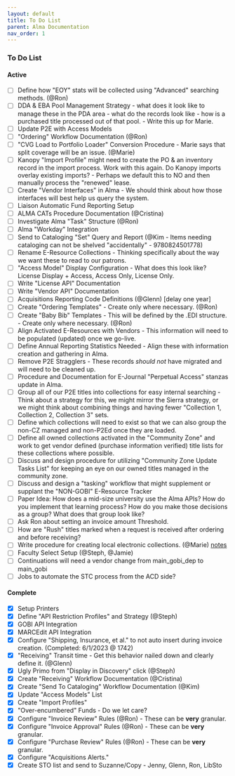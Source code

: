 ```yaml
---
layout: default
title: To Do List
parent: Alma Documentation
nav_order: 1
---
```


### To Do List

#### Active
- [ ] Define how "EOY" stats will be collected using "Advanced" searching methods. (@Ron)
- [ ] DDA & EBA Pool Management Strategy - what does it look like to manage these in the PDA area - what do the records look like - how is a purchased title processed out of that pool. - Write this up for Marie. 
- [ ] Update P2E with Access Models
- [ ] "Ordering" Workflow Documentation (@Ron)
- [ ] "CVG Load to Portfolio Loader" Conversion Procedure - Marie says that split coverage will be an issue. (@Marie)
- [ ] Kanopy "Import Profile" might need to create the PO & an inventory record in the import process. Work with this again. Do Kanopy imports overlay existing imports? - Perhaps we default this to NO and then manually process the "renewed" lease.
- [ ] Create "Vendor Interfaces" in Alma - We should think about how those interfaces will best help us query the system.
- [ ] Liaison Automatic Fund Reporting Setup
- [ ] ALMA CATs Procedure Documentation (@Cristina)
- [ ] Investigate Alma "Task" Structure (@Ron)
- [ ] Alma "Workday" Integration
- [ ] Send to Cataloging "Set" Query and Report (@Kim - Items needing cataloging can not be shelved "accidentally" - 9780824501778)
- [ ] Rename E-Resource Collections - Thinking specifically about the way we want these to read to our patrons.
- [ ] "Access Model" Display Configuration - What does this look like? License Display + Access, Access Only, License Only.
- [ ] Write "License API" Documentation
- [ ] Write "Vendor API" Documentation 
- [ ] Acquisitions Reporting Code Definitions (@Glenn) [delay one year]
- [ ] Create "Ordering Templates" - Create only where necessary. (@Ron)
- [ ] Create "Baby Bib" Templates - This will be defined by the .EDI structure. - Create only where necessary. (@Ron)
- [ ] Align Activated E-Resources with Vendors - This information will need to be populated (updated) once we go-live.
- [ ] Define Annual Reporting Statistics Needed - Align these with information creation and gathering in Alma.
- [ ] Remove P2E Stragglers - These records *should not* have migrated and will need to be cleaned up.
- [ ] Procedure and Documentation for E-Journal "Perpetual Access" stanzas update in Alma.
- [ ] Group all of our P2E titles into collections for easy internal searching - Think about a strategy for this, we might mirror the Sierra strategy, or we might think about combining things and having fewer "Collection 1, Collection 2, Collection 3" sets.
- [ ] Define which collections will need to exist so that we can also group the non-CZ managed and non-P2Ed once they are loaded.
- [ ] Define all owned collections activated in the "Community Zone" and work to get vendor defined (purchase information verified) title lists for these collections where possible.
- [ ] Discuss and design procedure for utilizing "Community Zone Update Tasks List" for keeping an eye on our owned titles managed in the community zone.
- [ ] Discuss and design a "tasking" workflow that might supplement or supplant the "NON-GOBI" E-Resource Tracker
- [ ] Paper Idea: How does a mid-size university use the Alma APIs? How do you implement that learning process? How do you make those decisions as a group? What does that group look like?
- [ ] Ask Ron about setting an invoice amount Threshold.
- [ ] How are "Rush" titles marked when a request is received after ordering and before receiving?
- [ ] Write procedure for creating local electronic collections. (@Marie) [notes](https://lmu.app.box.com/notes/1261058251941)
- [ ] Faculty Select Setup (@Steph, @Jamie)
- [ ] Continuations will need a vendor change from main_gobi_dep to main_gobi
- [ ] Jobs to automate the STC process from the ACD side?

#### Complete
- [x] Setup Printers
- [x] Define "API Restriction Profiles" and Strategy (@Steph)
- [x] GOBI API Integration
- [x] MARCEdit API Integration
- [x] Configure "Shipping, Insurance, et al." to not auto insert during invoice creation. (Completed: 6/1/2023 @ 1742)
- [x] "Receiving" Transit time  - Get this behavior nailed down and clearly define it. (@Glenn)
- [x] Ugly Primo from "Display in Discovery" click (@Steph)
- [x] Create "Receiving" Workflow Documentation (@Cristina)
- [X] Create "Send To Cataloging" Workflow Documentation (@Kim)
- [x] Update "Access Models" List
- [x] Create "Import Profiles"
- [x] "Over-encumbered" Funds - Do we let care?
- [x] Configure "Invoice Review" Rules (@Ron) - These can be **very** granular.
- [x] Configure "Invoice Approval" Rules (@Ron) - These can be **very** granular.
- [x] Configure "Purchase Review" Rules (@Ron) - These can be **very** granular.
- [x] Configure "Acquisitions Alerts."
- [x] Create STO list and send to Suzanne/Copy - Jenny, Glenn, Ron, LibSto